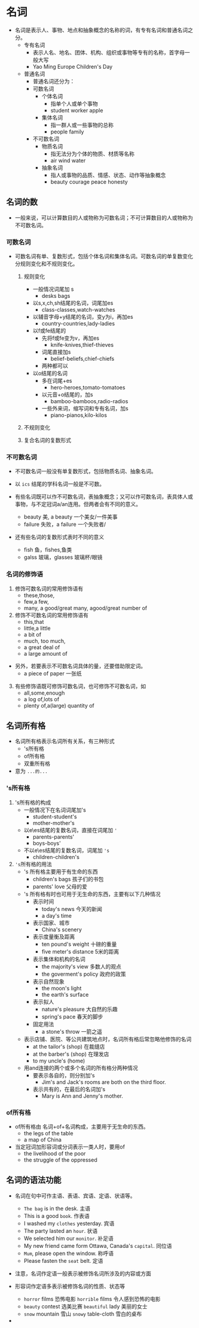 # 名词

- 名词是表示人、事物、地点和抽象概念的名称的词，有专有名词和普通名词之分。
    - 专有名词
        - 表示人名、地名、团体、机构、组织或事物等专有的名称，首字母一般大写
        - Yao Ming  Europe Children's Day
    - 普通名词
        - 普通名词还分为：
        - 可数名词
            - 个体名词
                - 指单个人或单个事物
                - student worker apple
            - 集体名词
                - 指一群人或一些事物的总称
                - people family
        - 不可数名词
            - 物质名词
                - 指无法分为个体的物质、材质等名称
                - air wind water
            - 抽象名词
                - 指人或事物的品质、情感、状态、动作等抽象概念
                - beauty courage peace honesty

## 名词的数
- 一般来说，可以计算数目的人或物称为可数名词；不可计算数目的人或物称为不可数名词。

### 可数名词
- 可数名词有单、复数形式，包括个体名词和集体名词。可数名词的单复数变化分规则变化和不规则变化。
    1. 规则变化
        - 一般情况词尾加 s
            - desks bags
        - 以s,x,ch,sh结尾的名词，词尾加es
            - class-classes,watch-watches
        - 以辅音字母+y结尾的名词，变y为i，再加es
            - country-countries,lady-ladies
        - 以f或fe结尾的
            - 先将f或fe变为v，再加es
                - knife-knives,thief-thieves
            - 词尾直接加s
                - belief-beliefs,chief-chiefs
            - 两种都可以
        - 以o结尾的名词
            - 多在词尾+es
                - hero-heroes,tomato-tomatoes
            - 以元音+o结尾的，加s
                - bamboo-bamboos,radio-radios
            - 一些外来词，缩写词和专有名词，加s
                - piano-pianos,kilo-kilos
    2. 不规则变化

    3. 复合名词的复数形式

### 不可数名词
- 不可数名词一般没有单复数形式，包括物质名词、抽象名词。
- 以 `ics` 结尾的学科名词一般是不可数。
- 有些名词既可以作不可数名词，表抽象概念；又可以作可数名词，表具体人或事物，与不定冠词a/an连用。但两者会有不同的意义。
    - beauty 美, a beauty 一个美女/一件美事
    - failure 失败，a failure 一个失败者/

- 还有些名词的复数形式表时不同的意义
    - fish 鱼，fishes,鱼类
    - galss 玻璃，glasses 玻璃杯/眼镜
### 名词的修饰语
1. 修饰可数名词的常用修饰语有
    - these,those,
    - few,a few, 
    - many, a good/great many, agood/great number of
2. 修饰不可数名词的常用修饰语有
    - this,that
    - little,a little
    - a bit of
    - much, too much,
    - a great deal of
    - a large amount of
- 另外，若要表示不可数名词具体的量，还要借助限定词。
    - a piece of paper 一张纸
3. 有些修饰语既可修饰可数名词，也可修饰不可数名词，如
    - all,some,enough
    - a log of,lots of
    - plenty of,a(large) quantity of

## 名词所有格
- 名词所有格表示名词所有关系，有三种形式
    - 's所有格
    - of所有格
    - 双重所有格
- 意为 `...的...`

### 's所有格
1. 's所有格的构成
    - 一般情况下在名词词尾加's
        - student-student's
        - mother-mother's
    - 以e\es结尾的复数名词，直接在词尾加 `'`
        - parents-parents'
        - boys-boys'
    - 不以e\es结尾的复数名词，词尾加 `'s`
        - children-children's
2. `'s`所有格的用法
    - 's 所有格主要用于有生命的东西
        - children's bags 孩子们的书包
        - parents' love 父母的爱
    - 's 所有格有时也可用于无生命的东西，主要有以下几种情况
        - 表示时间
            - today's news 今天的新闻
            - a day's time
        - 表示国家、城市
            - China's scenery
        - 表示度量衡及距离
            - ten pound's weight 十磅的重量
            - five meter's distance 5米的距离
        - 表示集体和机构的名词
            - the majority's view 多数人的观点
            - the goverment's policy 政府的政策
        - 表示自然现象
            - the moon's light
            - the earth's surface
        - 表示拟人
            - nature's pleasure 大自然的乐趣
            - spring's pace 春天的脚步
        - 固定用法
            - a stone's throw 一箭之遥
    - 表示店铺、医院、等公共建筑地点时，名词所有格后常忽略他修饰的名词
        - at the tailor's (shop) 在裁缝店
        - at the barber's (shop) 在理发店
        - to my uncle's (home) 
    - 用and连接的两个或多个名词的所有格分两种情况
        - 要表示各自的，则分别加's
            - Jim's and Jack's rooms are both on the third floor.
        - 表示共有的，在最后的名词加's
            - Mary is Ann and Jenny's mother.
### of所有格
- of所有格由 名词+of+名词构成，主要用于无生命的东西。
    - the legs of the table
    - a map of China
- 当定冠词加形容词或分词表示一类人时，要用of
    - the livelihood of the poor
    - the struggle of the oppressed

## 名词的语法功能
- 名词在句中可作主语、表语、宾语、定语、状语等。
    - `The bag` is in the desk. 主语
    - This is a good `book`. 作表语
    - I washed my `clothes` yesterday. 宾语
    - The party lasted an `hour`. 状语
    - We selected him our `monitor`. 补足语
    - My new friend came form Ottawa, Canada's `capital`. 同位语
    - `Mum`, please open the window. 称呼语
    - Please fasten the `seat` belt. 定语

- 注意，名词作定语一般表示被修饰名词所涉及的内容或方面
- 形容词作定语多表示被修饰名词的性质、状态等
    - `horror` films 恐怖电影 `horrible` films 令人感到恐怖的电影
    - `beauty` contest 选美比赛 `beautiful` lady 美丽的女士
    - `snow` mountain 雪山 `snowy` table-cloth 雪白的桌布
-
